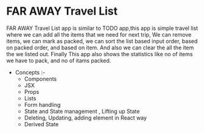 # FAR AWAY Travel List

FAR AWAY Travel List app is similar to TODO app,this app is simple travel list where we can add all the items that we need for next trip, We can remove items, we can mark as packed, we can sort the list based input order, based on packed order, and based on item. And also we can clear the all the item the we listed out. Finally This app also shows the statistics like no of items we have to pack, and no of itams packed.

- Concepts :-
  - Components
  - JSX
  - Props
  - Lists
  - Form handling
  - State and State management , Lifting up State
  - Deleting, Updating, adding element in React way
  - Derived State
